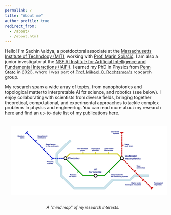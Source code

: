 ```yaml
---
permalink: /
title: "About me"
author_profile: true
redirect_from: 
  - /about/
  - /about.html
---
```


Hello! I'm Sachin Vaidya, a postdoctoral associate at the [Massachusetts Institute of Technology (MIT)](https://physics.mit.edu/), working with [Prof. Marin Soljačić](https://marin-rle.mit.edu/). I am also a junior investigator at the [NSF AI Institute for Artificial Intelligence and Fundamental Interactions (IAIFI)](https://iaifi.org/). I earned my PhD in Physics from [Penn State](https://science.psu.edu/physics) in 2023, where I was part of [Prof. Mikael C. Rechtsman's](https://leptos.psu.edu/) research group. 

My research spans a wide array of topics, from nanophotonics and topological matter to interpretable AI for science, and robotics (see below). I enjoy collaborating with scientists from diverse fields, bringing together theoretical, computational, and experimental approaches to tackle complex problems in  physics and engineering. You can read more about my research [here](/research/) and find an up-to-date list of my publications [here](/publications/).

<img align="center" src="https://raw.githubusercontent.com/sachin4594/svaidya.github.io/master/images/mindmap_March2025.png" width="1000" style="margin: 20px">
<p style="text-align: center; font-size: 0.9em;"><em>A "mind map" of my research interests.</em></p>
